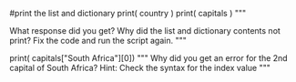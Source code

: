 #print the list and dictionary
print( country )
print( capitals )
"""

What response did you get?
Why did the list and dictionary
 contents not print?
Fix the code and run the script again.
"""

print( capitals["South Africa"][0])
"""
Why did you get an error for the 
 2nd capital of South Africa?
Hint: Check the syntax for the 
index value
"""
